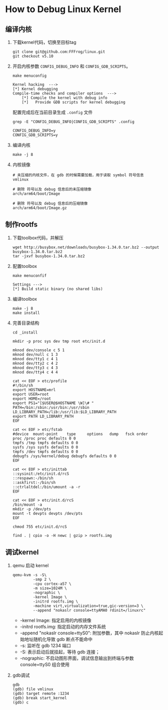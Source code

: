 # How to Debug Linux Kernel

## 编译内核

1. 下载kernel代码，切换至目标tag

    ```shell
    git clone git@github.com:FFFrog/linux.git
    git checkout v5.10
    ```

2. 开启内核参数 `CONFIG_DEBUG_INFO` 和 `CONFIG_GDB_SCRIPTS`。

    ```shell
    make menuconfig
    ```

    ```text
    Kernel hacking  ---> 
    [*] Kernel debugging
    Compile-time checks and compiler options  --->
        [*] Compile the kernel with debug info
        [*]   Provide GDB scripts for kernel debugging
    ```

    配置完成后在当前目录生成 `.config` 文件

    ```shell
    grep -E "CONFIG_DEBUG_INFO|CONFIG_GDB_SCRIPTS" .config
    ```

    ```text
    CONFIG_DEBUG_INFO=y
    CONFIG_GDB_SCRIPTS=y
    ```

3. 编译内核

    ```shell
    make -j 8
    ```

4. 内核镜像

    ```text
    # 未压缩的内核文件，在 gdb 的时候需要加载，用于读取 symbol 符号信息
    vmlinux

    # 删除 符号以及 debug 信息后的未压缩镜像
    arch/arm64/boot/Image

    # 删除 符号以及 debug 信息后的压缩镜像
    arch/arm64/boot/Image.gz
    ```

## 制作rootfs

1. 下载toolbox代码，并解压

    ```shell
    wget http://busybox.net/downloads/busybox-1.34.0.tar.bz2 --output busybox-1.34.0.tar.bz2
    tar -jxvf busybox-1.34.0.tar.bz2
    ```

2. 配置toolbox

    ```shell
    make menuconfif
    ```

    ```text
    Settings --->
    [*] Build static binary (no shared libs)  
    ```

3. 编译toolbox

    ```shell
    make -j 8
    make install
    ```

4. 完善目录结构

    ```shell
    cd _install

    mkdir -p proc sys dev tmp root etc/init.d

    mknod dev/console c 5 1
    mknod dev/null c 1 3
    mknod dev/tty1 c 4 1
    mknod dev/tty2 c 4 2
    mknod dev/tty3 c 4 3
    mknod dev/tty4 c 4 4

    cat << EOF > etc/profile
    #!/bin/sh
    export HOSTNAME=mrl
    export USER=root
    export HOME=/root
    export PS1="[$USER@$HOSTNAME \W]\# "
    PATH=/bin:/sbin:/usr/bin:/usr/sbin
    LD_LIBRARY_PATH=/lib:/usr/lib:$LD_LIBRARY_PATH
    export PATH LD_LIBRARY_PATH
    EOF

    cat << EOF > etc/fstab
    #device  mount-point    type     options   dump   fsck order
    proc /proc proc defaults 0 0
    tmpfs /tmp tmpfs defaults 0 0
    sysfs /sys sysfs defaults 0 0
    tmpfs /dev tmpfs defaults 0 0
    debugfs /sys/kernel/debug debugfs defaults 0 0
    EOF

    cat << EOF > etc/inittab
    ::sysinit:/etc/init.d/rcS
    ::respawn:-/bin/sh
    ::askfirst:-/bin/sh
    ::ctrlaltdel:/bin/umount -a -r
    EOF

    cat << EOF > etc/init.d/rcS
    /bin/mount -a
    mkdir -p /dev/pts
    mount -t devpts devpts /dev/pts
    EOF

    chmod 755 etc/init.d/rcS

    find . | cpio -o -H newc | gzip > rootfs.img
    ```

## 调试kernel

1. qemu 启动 kernel

    ```shell
    qemu-kvm -s -S\
             -smp 2 \
             -cpu cortex-a57 \
             -m size=1024M \
             -nographic \
             -kernel Image \
             -initrd rootfs.img \
             -machine virt,virtualization=true,gic-version=3 \
             --append "nokaslr console=ttyAMA0 rdinit=/linuxrc"
    ```

    - -kernel Image: 指定启用的内核镜像
    - -initrd rootfs.img: 指定启动的内存文件系统
    - -append "nokaslr console=ttyS0": 附加参数，其中 nokaslr 防止内核起始地址随机化导致 gdb 断点不能命中
    - -s: 监听在 gdb 1234 端口
    - -S: 表示启动后就挂起，等待 gdb 连接；
    - -nographic: 不启动图形界面，调试信息输出到终端与参数 console=ttyS0 组合使用

2. gdb调试

    ```shell
    gdb 
    (gdb) file vmlinux
    (gdb) target remote :1234
    (gdb) break start_kernel
    (gdb) c 
    ```
